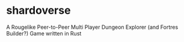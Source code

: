 # shardoverse
 A Rougelike Peer-to-Peer Multi Player Dungeon Explorer (and Fortres Builder?) Game written in Rust
